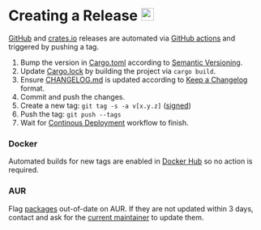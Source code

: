 # Creating a Release <a href="https://github.com/orhun/menyoki"><img src="https://user-images.githubusercontent.com/24392180/99184076-96c10b00-2751-11eb-99ea-ad962144df76.png" width="25"></a>

[GitHub](https://github.com/orhun/menyoki/releases) and [crates.io](https://crates.io/crates/menyoki/) releases are automated via [GitHub actions](https://github.com/orhun/menyoki/blob/master/.github/workflows/cd.yml) and triggered by pushing a tag.

1. Bump the version in [Cargo.toml](https://github.com/orhun/menyoki/blob/master/Cargo.toml) according to [Semantic Versioning](https://semver.org/spec/v2.0.0.html).
2. Update [Cargo.lock](https://github.com/orhun/menyoki/blob/master/Cargo.lock) by building the project via `cargo build`.
3. Ensure [CHANGELOG.md](https://github.com/orhun/menyoki/blob/master/CHANGELOG.md) is updated according to [Keep a Changelog](https://keepachangelog.com/en/1.0.0/) format.
4. Commit and push the changes.
5. Create a new tag: `git tag -s -a v[x.y.z]` ([signed](http://keys.gnupg.net/pks/lookup?search=0x53F218C35C1DC8B1&fingerprint=on&op=index))
6. Push the tag: `git push --tags`
7. Wait for [Continous Deployment](https://github.com/orhun/menyoki/actions) workflow to finish.

### Docker

Automated builds for new tags are enabled in [Docker Hub](https://hub.docker.com/r/orhunp/menyoki) so no action is required.

### AUR

Flag [packages](https://aur.archlinux.org/packages/?O=0&SeB=b&K=menyoki&outdated=&SB=n&SO=a&PP=50&do_Search=Go) out-of-date on AUR. If they are not updated within 3 days, contact and ask for the [current maintainer](https://aur.archlinux.org/account/orhun) to update them.

